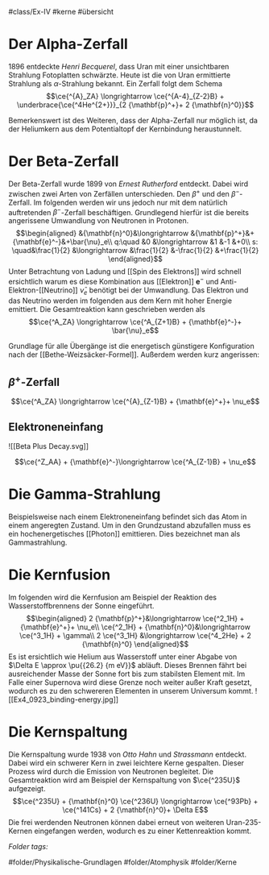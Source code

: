 #class/Ex-IV #kerne #übersicht 
# Der Alpha-Zerfall

1896 entdeckte *Henri Becquerel*, dass Uran mit einer unsichtbaren Strahlung Fotoplatten schwärzte. Heute ist die von Uran ermittierte Strahlung als $\alpha$-Strahlung bekannt. Ein Zerfall folgt dem Schema $$\ce{^{A}_ZA} \longrightarrow \ce{^{A-4}_{Z-2}B} + \underbrace{\ce{^4He^{2+}}}_{2 {\mathbf{p}^+}+ 2 {\mathbf{n}^0}}$$

Bemerkenswert ist des Weiteren, dass der Alpha-Zerfall nur möglich ist, da der Heliumkern aus dem Potentialtopf der Kernbindung heraustunnelt.

# Der Beta-Zerfall

Der Beta-Zerfall wurde 1899 von *Ernest Rutherford* entdeckt. Dabei wird zwischen zwei Arten von Zerfällen unterschieden. Den $\beta^+$ und den $\beta^-$-Zerfall. Im folgenden werden wir uns jedoch nur mit dem natürlich auftretenden $\beta^-$-Zerfall beschäftigen. Grundlegend hierfür ist die bereits angerissene Umwandlung von Neutronen in Protonen. $$\begin{aligned}
        &{\mathbf{n}^0}&\longrightarrow &{\mathbf{p}^+}&+{\mathbf{e}^-}&+\bar{\nu}_e\\
        q:\quad &0 &\longrightarrow &1  &-1 &+0\\
        s: \quad&\frac{1}{2} &\longrightarrow &\frac{1}{2} &-\frac{1}{2} &+\frac{1}{2}
    \end{aligned}$$ Unter Betrachtung von Ladung und [[Spin des Elektrons]] wird schnell ersichtlich warum es diese Kombination aus [[Elektron]] $\mathbf{e}^-$ und Anti-Elektron-[[Neutrino]] $\bar{\nu}_e$ benötigt bei der Umwandlung. Das Elektron und das Neutrino werden im folgenden aus dem Kern mit hoher Energie emittiert. Die Gesamtreaktion kann geschrieben werden als $$\ce{^A_ZA} \longrightarrow \ce{^A_{Z+1}B} + {\mathbf{e}^-}+ \bar{\nu}_e$$

Grundlage für alle Übergänge ist die energetisch günstigere Konfiguration nach der [[Bethe-Weizsäcker-Formel]].
Außerdem werden kurz angerissen:

## $\beta^+$-Zerfall

   $$\ce{^A_ZA} \longrightarrow \ce{^{A}_{Z-1}B} + {\mathbf{e}^+}+ \nu_e$$

## Elektroneneinfang
![[Beta Plus Decay.svg]]

  $$\ce{^Z_AA} + {\mathbf{e}^-}\longrightarrow \ce{^A_{Z-1}B} + \nu_e$$

# Die Gamma-Strahlung

Beispielsweise nach einem Elektroneneinfang befindet sich das Atom in einem angeregten Zustand. Um in den Grundzustand abzufallen muss es ein hochenergetisches [[Photon]] emittieren. Dies bezeichnet man als Gammastrahlung.

# Die Kernfusion

Im folgenden wird die Kernfusion am Beispiel der Reaktion des Wasserstoffbrennens der Sonne eingeführt. $$\begin{aligned}
        2 {\mathbf{p}^+}&\longrightarrow \ce{^2_1H} + {\mathbf{e}^+}+ \nu_e\\
        \ce{^2_1H} + {\mathbf{n}^0}&\longrightarrow \ce{^3_1H} + \gamma\\
        2 \ce{^3_1H} &\longrightarrow \ce{^4_2He} + 2 {\mathbf{n}^0}
    \end{aligned}$$ Es ist ersichtlich wie Helium aus Wasserstoff unter einer Abgabe von $\Delta E \approx \pu{{26.2} {m eV}}$ abläuft. Dieses Brennen fährt bei ausreichender Masse der Sonne fort bis zum stabilsten Element mit. Im Falle einer Supernova wird diese Grenze noch weiter außer Kraft gesetzt, wodurch es zu den schwereren Elementen in unserem Universum kommt.
![[Ex4_0923_binding-energy.jpg]]

# Die Kernspaltung

Die Kernspaltung wurde 1938 von *Otto Hahn* und *Strassmann* entdeckt. Dabei wird ein schwerer Kern in zwei leichtere Kerne gespalten. Dieser Prozess wird durch die Emission von Neutronen begleitet. Die Gesamtreaktion wird am Beispiel der Kernspaltung von $\ce{^235U}$ aufgezeigt. $$\ce{^235U} + {\mathbf{n}^0} \ce{^236U} \longrightarrow \ce{^93Pb} + \ce{^141Cs} + 2 {\mathbf{n}^0}+ \Delta E$$ Die frei werdenden Neutronen können dabei erneut von weiteren Uran-235-Kernen eingefangen werden, wodurch es zu einer Kettenreaktion kommt.



 *Folder tags:*

#folder/Physikalische-Grundlagen #folder/Atomphysik #folder/Kerne